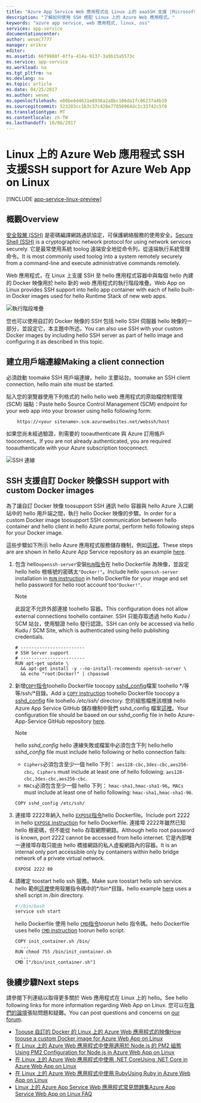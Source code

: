```yaml
---
title: "Azure App Service Web 應用程式在 Linux 上的 aaaSSH 支援 |Microsoft 文件"
description: "了解如何使用 SSH 搭配 Linux 上的 Azure Web 應用程式。"
keywords: "azure app service, web 應用程式, linux, oss"
services: app-service
documentationcenter: 
author: wesmc7777
manager: erikre
editor: 
ms.assetid: 66f9988f-8ffa-414a-9137-3a9b15a5573c
ms.service: app-service
ms.workload: na
ms.tgt_pltfrm: na
ms.devlang: na
ms.topic: article
ms.date: 04/25/2017
ms.author: wesmc
ms.openlocfilehash: e00be6d4631e8936a2a8bc106da1fc06237a4b39
ms.sourcegitcommit: 523283cc1b3c37c428e77850964dc1c33742c5f0
ms.translationtype: MT
ms.contentlocale: zh-TW
ms.lasthandoff: 10/06/2017
---
```

# <a name="ssh-support-for-azure-web-app-on-linux"></a><span data-ttu-id="e5c87-104">Linux 上的 Azure Web 應用程式 SSH 支援</span><span class="sxs-lookup"><span data-stu-id="e5c87-104">SSH support for Azure Web App on Linux</span></span>

[!INCLUDE [app-service-linux-preview](../../includes/app-service-linux-preview.md)]

## <a name="overview"></a><span data-ttu-id="e5c87-105">概觀</span><span class="sxs-lookup"><span data-stu-id="e5c87-105">Overview</span></span>

<span data-ttu-id="e5c87-106">[安全殼層 (SSH)](https://en.wikipedia.org/wiki/Secure_Shell) 是密碼編譯網路通訊協定，可保護網絡服務的使用安全。</span><span class="sxs-lookup"><span data-stu-id="e5c87-106">[Secure Shell (SSH)](https://en.wikipedia.org/wiki/Secure_Shell) is a cryptographic network protocol for using network services securely.</span></span> <span data-ttu-id="e5c87-107">它是最常使用系統 toolog 遠端安全地從命令列，從遠端執行系統管理命令。</span><span class="sxs-lookup"><span data-stu-id="e5c87-107">It is most commonly used toolog into a system remotely securely from a command-line and execute administrative commands remotely.</span></span>

<span data-ttu-id="e5c87-108">Web 應用程式，在 Linux 上支援 SSH 至 hello 應用程式容器中與每個 hello 內建的 Docker 映像用於 hello 新的 web 應用程式的執行階段堆疊。</span><span class="sxs-lookup"><span data-stu-id="e5c87-108">Web App on Linux provides SSH support into hello app container with each of hello built-in Docker images used for hello Runtime Stack of new web apps.</span></span> 

![執行階段堆疊](./media/app-service-linux-ssh-support/app-service-linux-runtime-stack.png)

<span data-ttu-id="e5c87-110">您也可以使用自訂的 Docker 映像的 SSH 包括 hello SSH 伺服器 hello 映像的一部分，並設定它，本主題中所述。</span><span class="sxs-lookup"><span data-stu-id="e5c87-110">You can also use SSH with your custom Docker images by including hello SSH server as part of hello image and configuring it as described in this topic.</span></span>



## <a name="making-a-client-connection"></a><span data-ttu-id="e5c87-111">建立用戶端連線</span><span class="sxs-lookup"><span data-stu-id="e5c87-111">Making a client connection</span></span>

<span data-ttu-id="e5c87-112">必須啟動 toomake SSH 用戶端連線，hello 主要站台。</span><span class="sxs-lookup"><span data-stu-id="e5c87-112">toomake an SSH client connection, hello main site must be started.</span></span> 

<span data-ttu-id="e5c87-113">貼入您的瀏覽器使用下列格式的 hello hello web 應用程式的原始檔控制管理 (SCM) 端點：</span><span class="sxs-lookup"><span data-stu-id="e5c87-113">Paste hello Source Control Management (SCM) endpoint for your web app into your browser using hello following form:</span></span>

        https://<your sitename>.scm.azurewebsites.net/webssh/host

<span data-ttu-id="e5c87-114">如果您尚未經過驗證，則需要的 tooauthenticate 與 Azure 訂用帳戶 tooconnect。</span><span class="sxs-lookup"><span data-stu-id="e5c87-114">If you are not already authenticated, you are required tooauthenticate with your Azure subscription tooconnect.</span></span>

![SSH 連線](./media/app-service-linux-ssh-support/app-service-linux-ssh-connection.png)


## <a name="ssh-support-with-custom-docker-images"></a><span data-ttu-id="e5c87-116">SSH 支援自訂 Docker 映像</span><span class="sxs-lookup"><span data-stu-id="e5c87-116">SSH support with custom Docker images</span></span>

<span data-ttu-id="e5c87-117">為了讓自訂 Docker 映像 toosupport SSH 通訊 hello 容器與 hello Azure 入口網站中的 hello 用戶端之間，執行 hello Docker 映像的步驟。</span><span class="sxs-lookup"><span data-stu-id="e5c87-117">In order for a custom Docker image toosupport SSH communication between hello container and hello client in hello Azure portal, perform hello following steps for your Docker image.</span></span> 

<span data-ttu-id="e5c87-118">這些步驟如下所示 hello Azure 應用程式服務儲存機制，例如[這裡](https://github.com/Azure-App-Service/node/blob/master/6.9.3/)。</span><span class="sxs-lookup"><span data-stu-id="e5c87-118">These steps are are shown in hello Azure App Service repository as an example [here](https://github.com/Azure-App-Service/node/blob/master/6.9.3/).</span></span>

1. <span data-ttu-id="e5c87-119">包含 hello`openssh-server`安裝[`RUN`指令](https://docs.docker.com/engine/reference/builder/#run)在 hello Dockerfile 為映像，並設定 hello hello 根帳號的密碼太`"Docker!"`。</span><span class="sxs-lookup"><span data-stu-id="e5c87-119">Include hello `openssh-server` installation in [`RUN` instruction](https://docs.docker.com/engine/reference/builder/#run) in hello Dockerfile for your image and set hello password for hello root account too`"Docker!"`.</span></span> 

    > [!NOTE] 
    > <span data-ttu-id="e5c87-120">此設定不允許外部連接 toohello 容器。</span><span class="sxs-lookup"><span data-stu-id="e5c87-120">This configuration does not allow external connections toohello container.</span></span> <span data-ttu-id="e5c87-121">SSH 只能存取透過 hello Kudu / SCM 站台，使用驗證 hello 發行認證。</span><span class="sxs-lookup"><span data-stu-id="e5c87-121">SSH can only be accessed via hello Kudu / SCM Site, which is authenticated using hello publishing credentials.</span></span>

    ```docker
    # ------------------------
    # SSH Server support
    # ------------------------
    RUN apt-get update \ 
      && apt-get install -y --no-install-recommends openssh-server \
      && echo "root:Docker!" | chpasswd
    ``` 

2. <span data-ttu-id="e5c87-122">新增[`COPY`指令](https://docs.docker.com/engine/reference/builder/#copy)toohello Dockerfile toocopy [sshd_config](http://man.openbsd.org/sshd_config)檔案 toohello */等等/ssh/*目錄。</span><span class="sxs-lookup"><span data-stu-id="e5c87-122">Add a [`COPY` instruction](https://docs.docker.com/engine/reference/builder/#copy) toohello Dockerfile toocopy a [sshd_config](http://man.openbsd.org/sshd_config) file toohello */etc/ssh/* directory.</span></span> <span data-ttu-id="e5c87-123">您的組態檔應該根據 hello Azure App Service GitHub 儲存機制中我們 sshd_config 檔案[這裡](https://github.com/Azure-App-Service/node/blob/master/6.11/sshd_config)。</span><span class="sxs-lookup"><span data-stu-id="e5c87-123">Your configuration file should be based on our sshd_config file in hello Azure-App-Service GitHub repository [here](https://github.com/Azure-App-Service/node/blob/master/6.11/sshd_config).</span></span>

    > [!NOTE] 
    > <span data-ttu-id="e5c87-124">hello *sshd_config* hello 連線失敗或檔案中必須包含下列 hello:</span><span class="sxs-lookup"><span data-stu-id="e5c87-124">hello *sshd_config* file must include hello following or hello connection fails:</span></span> 
    > * <span data-ttu-id="e5c87-125">`Ciphers`必須包含至少一個 hello 下列： `aes128-cbc,3des-cbc,aes256-cbc`。</span><span class="sxs-lookup"><span data-stu-id="e5c87-125">`Ciphers` must include at least one of hello following: `aes128-cbc,3des-cbc,aes256-cbc`.</span></span>
    > * <span data-ttu-id="e5c87-126">`MACs`必須包含至少一個 hello 下列： `hmac-sha1,hmac-sha1-96`。</span><span class="sxs-lookup"><span data-stu-id="e5c87-126">`MACs` must include at least one of hello following: `hmac-sha1,hmac-sha1-96`.</span></span>

    ```docker
    COPY sshd_config /etc/ssh/
    ```


3. <span data-ttu-id="e5c87-127">連接埠 2222年納入 hello [ `EXPOSE`指令](https://docs.docker.com/engine/reference/builder/#expose)hello Dockerfile。</span><span class="sxs-lookup"><span data-stu-id="e5c87-127">Include port 2222 in hello [`EXPOSE` instruction](https://docs.docker.com/engine/reference/builder/#expose) for hello Dockerfile.</span></span> <span data-ttu-id="e5c87-128">連接埠 2222年雖然已知 hello 根密碼，但不能從 hello 存取網際網路。</span><span class="sxs-lookup"><span data-stu-id="e5c87-128">Although hello root password is known, port 2222 cannot be accessed from hello internet.</span></span> <span data-ttu-id="e5c87-129">它是內部唯一連接埠存取只能由 hello 橋接網路的私人虛擬網路內的容器。</span><span class="sxs-lookup"><span data-stu-id="e5c87-129">It is an internal only port accessible only by containers within hello bridge network of a private virtual network.</span></span>

    ```docker
    EXPOSE 2222 80
    ```

4. <span data-ttu-id="e5c87-130">請確定 toostart hello ssh 服務。</span><span class="sxs-lookup"><span data-stu-id="e5c87-130">Make sure toostart hello ssh service.</span></span> <span data-ttu-id="e5c87-131">hello 範例[這裡](https://github.com/Azure-App-Service/node/blob/master/6.9.3/startup/init_container.sh)使用殼層指令碼中的*/bin*目錄。</span><span class="sxs-lookup"><span data-stu-id="e5c87-131">hello example [here](https://github.com/Azure-App-Service/node/blob/master/6.9.3/startup/init_container.sh) uses a shell script in */bin* directory.</span></span>

    ```bash
    #!/bin/bash
    service ssh start
    ```

    <span data-ttu-id="e5c87-132">hello Dockerfile 使用 hello [ `CMD`指令](https://docs.docker.com/engine/reference/builder/#cmd)toorun hello 指令碼。</span><span class="sxs-lookup"><span data-stu-id="e5c87-132">hello Dockerfile uses hello [`CMD` instruction](https://docs.docker.com/engine/reference/builder/#cmd) toorun hello script.</span></span>

    ```docker
    COPY init_container.sh /bin/
      ...
    RUN chmod 755 /bin/init_container.sh 
      ...       
    CMD ["/bin/init_container.sh"]
    ```



## <a name="next-steps"></a><span data-ttu-id="e5c87-133">後續步驟</span><span class="sxs-lookup"><span data-stu-id="e5c87-133">Next steps</span></span>
<span data-ttu-id="e5c87-134">請參閱下列連結以取得更多關於 Web 應用程式在 Linux 上的 hello。</span><span class="sxs-lookup"><span data-stu-id="e5c87-134">See hello following links for more information regarding Web App on Linux.</span></span> <span data-ttu-id="e5c87-135">您可以在[我們的論壇](https://social.msdn.microsoft.com/forums/azure/home?forum=windowsazurewebsitespreview)張貼問題和疑難。</span><span class="sxs-lookup"><span data-stu-id="e5c87-135">You can post questions and concerns on [our forum](https://social.msdn.microsoft.com/forums/azure/home?forum=windowsazurewebsitespreview).</span></span>

* [<span data-ttu-id="e5c87-136">Toouse 自訂的 Docker 的 Linux 上的 Azure Web 應用程式的映像</span><span class="sxs-lookup"><span data-stu-id="e5c87-136">How toouse a custom Docker image for Azure Web App on Linux</span></span>](app-service-linux-using-custom-docker-image.md)
* [<span data-ttu-id="e5c87-137">在 Linux 上的 Azure Web 應用程式中使用適用於 Node.js 的 PM2 組態</span><span class="sxs-lookup"><span data-stu-id="e5c87-137">Using PM2 Configuration for Node.js in Azure Web App on Linux</span></span>](app-service-linux-using-nodejs-pm2.md)
* [<span data-ttu-id="e5c87-138">在 Linux 上的 Azure Web 應用程式中使用 .NET Core</span><span class="sxs-lookup"><span data-stu-id="e5c87-138">Using .NET Core in Azure Web App on Linux</span></span>](app-service-linux-using-dotnetcore.md)
* [<span data-ttu-id="e5c87-139">在 Linux 上的 Azure Web 應用程式中使用 Ruby</span><span class="sxs-lookup"><span data-stu-id="e5c87-139">Using Ruby in Azure Web App on Linux</span></span>](app-service-linux-ruby-get-started.md)
* [<span data-ttu-id="e5c87-140">Linux 上的 Azure App Service Web 應用程式常見問題集</span><span class="sxs-lookup"><span data-stu-id="e5c87-140">Azure App Service Web App on Linux FAQ</span></span>](app-service-linux-faq.md)

